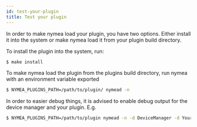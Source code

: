 ```yaml
---
id: test-your-plugin
title: Test your plugin
---
```


In order to make nymea load your plugin, you have two options. Either install it into the system or make nymea load it from your plugin build directory.

To install the plugin into the system, run:

```bash
$ make install
```

To make nymea load the plugin from the plugins build directory, run nymea with an environment variable exported

```bash
$ NYMEA_PLUGINS_PATH=/path/to/plugin/ nymead -n
```
In order to easier debug things, it is advised to enable debug output for the device manager and your plugin. E.g.

```bash
$ NYMEA_PLUGINS_PATH=/path/to/plugin nymead -n -d DeviceManager -d YourPlugin
```
